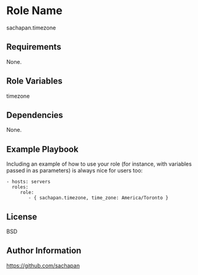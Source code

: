 Role Name
=========

sachapan.timezone

Requirements
------------

None.

Role Variables
--------------

timezone

Dependencies
------------

None.

Example Playbook
----------------

Including an example of how to use your role (for instance, with variables passed in as parameters) is always nice for users too:

    - hosts: servers
      roles:
         role:
            - { sachapan.timezone, time_zone: America/Toronto }

License
-------

BSD

Author Information
------------------

https://github.com/sachapan
